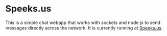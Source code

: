 # Speeks.us

This is a simple chat webapp that works with sockets and node.js to send messages directly across the network. It is currently running at [Speeks.us](http://speeks.us).
